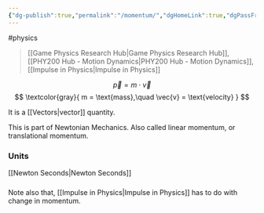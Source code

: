 ```yaml
---
{"dg-publish":true,"permalink":"/momentum/","dgHomeLink":true,"dgPassFrontmatter":false,"dgShowLocalGraph":true}
---
```


#physics 
> [[Game Physics Research Hub|Game Physics Research Hub]], [[PHY200 Hub - Motion Dynamics|PHY200 Hub - Motion Dynamics]], [[Impulse in Physics|Impulse in Physics]]

$$
\vec{p} = m\cdot \vec{v}
$$
$$
\textcolor{gray}{
m = \text{mass},\quad \vec{v} = \text{velocity}
}
$$

It is a [[Vectors|vector]] quantity.

This is part of Newtonian Mechanics.
Also called linear momentum, or translational momentum.

### Units
[[Newton Seconds|Newton Seconds]]

###
Note also that, [[Impulse in Physics|Impulse in Physics]] has to do with change in momentum.